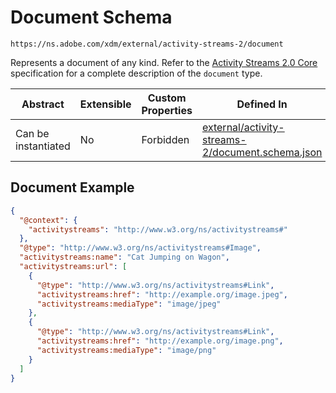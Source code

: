 ---
---

# Document Schema

```
https://ns.adobe.com/xdm/external/activity-streams-2/document
```

Represents a document of any kind. Refer to the [Activity Streams 2.0 Core](https://www.w3.org/TR/activitystreams-vocabulary/#dfn-document) specification for a complete description of the `document` type.

| Abstract | Extensible | Custom Properties | Defined In |
|----------|------------|-------------------|------------|
| Can be instantiated | No | Forbidden | [external/activity-streams-2/document.schema.json](external/activity-streams-2/document.schema.json) |

## Document Example
```json
{
  "@context": {
    "activitystreams": "http://www.w3.org/ns/activitystreams#"
  },
  "@type": "http://www.w3.org/ns/activitystreams#Image",
  "activitystreams:name": "Cat Jumping on Wagon",
  "activitystreams:url": [
    {
      "@type": "http://www.w3.org/ns/activitystreams#Link",
      "activitystreams:href": "http://example.org/image.jpeg",
      "activitystreams:mediaType": "image/jpeg"
    },
    {
      "@type": "http://www.w3.org/ns/activitystreams#Link",
      "activitystreams:href": "http://example.org/image.png",
      "activitystreams:mediaType": "image/png"
    }
  ]
}
```
